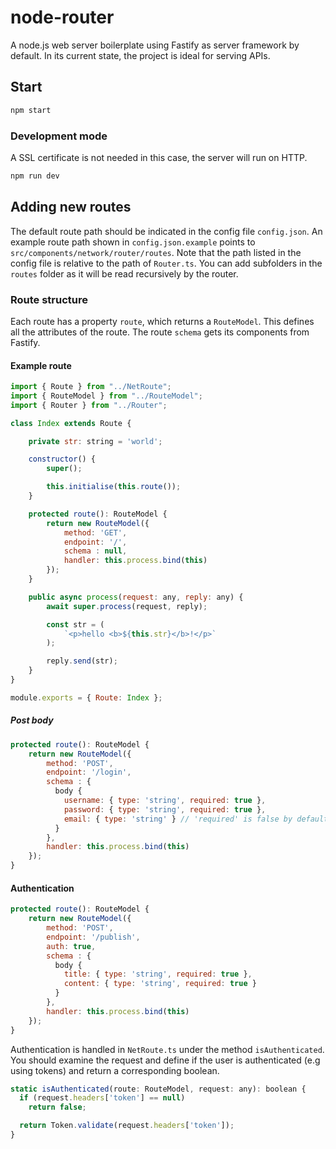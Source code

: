 # node-router
A node.js web server boilerplate using Fastify as server framework by default. In its current state, the project is ideal for serving APIs.

## Start

```javascript
npm start
```

### Development mode

A SSL certificate is not needed in this case, the server will run on HTTP.

```javascript
npm run dev
```

## Adding new routes
The default route path should be indicated in the config file `config.json`. An example route path shown in `config.json.example` points to `src/components/network/router/routes`. Note that the path listed in the config file is relative to the path of `Router.ts`. You can add subfolders in the `routes` folder as it will be read recursively by the router.

### Route structure

Each route has a property `route`, which returns a `RouteModel`. This defines all the attributes of the route. The route `schema` gets its components from Fastify.

#### Example route
```javascript
import { Route } from "../NetRoute";
import { RouteModel } from "../RouteModel";
import { Router } from "../Router";

class Index extends Route {

    private str: string = 'world';

    constructor() {
        super();

        this.initialise(this.route());
    }

    protected route(): RouteModel {
        return new RouteModel({
            method: 'GET',
            endpoint: '/',
            schema : null,
            handler: this.process.bind(this)
        });
    }

    public async process(request: any, reply: any) {
        await super.process(request, reply);

        const str = (
            `<p>hello <b>${this.str}</b>!</p>`
        );

        reply.send(str);
    }
}

module.exports = { Route: Index };
```

##### Post body
```javascript
protected route(): RouteModel {
    return new RouteModel({
        method: 'POST',
        endpoint: '/login',
        schema : {
          body {
            username: { type: 'string', required: true },
            password: { type: 'string', required: true },
            email: { type: 'string' } // 'required' is false by default
          }
        },
        handler: this.process.bind(this)
    });
}
```

#### Authentication
```javascript
protected route(): RouteModel {
    return new RouteModel({
        method: 'POST',
        endpoint: '/publish',
        auth: true,
        schema : {
          body {
            title: { type: 'string', required: true },
            content: { type: 'string', required: true }
          }
        },
        handler: this.process.bind(this)
    });
}
```

Authentication is handled in `NetRoute.ts` under the method `isAuthenticated`. You should examine the request and define if the user is authenticated (e.g using tokens) and return a corresponding boolean.
```javascript
static isAuthenticated(route: RouteModel, request: any): boolean {
  if (request.headers['token'] == null)
    return false;

  return Token.validate(request.headers['token']);
}
```
